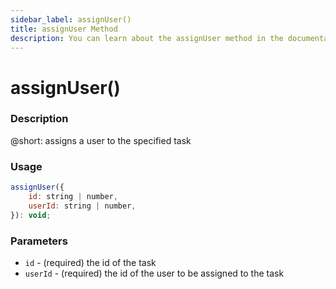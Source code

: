 ```yaml
---
sidebar_label: assignUser()
title: assignUser Method
description: You can learn about the assignUser method in the documentation of the DHTMLX JavaScript To Do List library. Browse developer guides and API reference, try out code examples and live demos, and download a free 30-day evaluation version of DHTMLX To Do List.
---
```


# assignUser()

### Description

@short: assigns a user to the specified task

### Usage

~~~js
assignUser({
    id: string | number,
    userId: string | number,
}): void;
~~~

### Parameters

- `id` - (required) the id of the task
- `userId` - (required) the id of the user to be assigned to the task